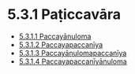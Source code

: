 

# 5.3.1 Paṭiccavāra

* [5.3.1.1 Paccayānuloma](5.3.1/5.3.1.1.md)
* [5.3.1.2 Paccayapaccanīya](5.3.1/5.3.1.2.md)
* [5.3.1.3 Paccayānulomapaccanīya](5.3.1/5.3.1.3.md)
* [5.3.1.4 Paccayapaccanīyānuloma](5.3.1/5.3.1.4.md)




